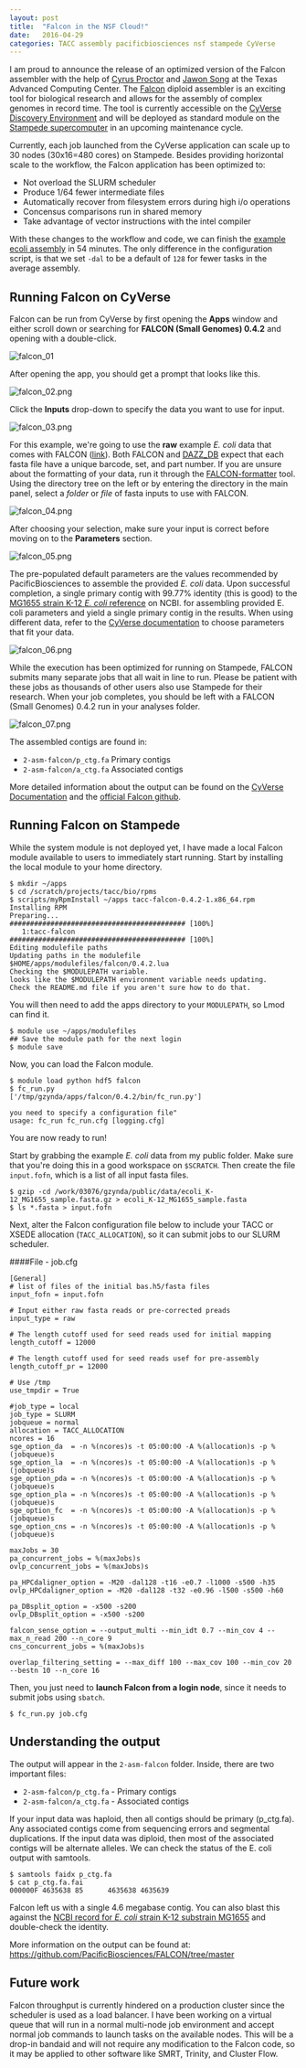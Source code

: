 ```yaml
---
layout: post
title:  "Falcon in the NSF Cloud!"
date:   2016-04-29
categories: TACC assembly pacificbiosciences nsf stampede CyVerse
---
```


I am proud to announce the release of an optimized version of the Falcon assembler with the help of [Cyrus Proctor](https://www.tacc.utexas.edu/about/directory/cyrus-proctor) and [Jawon Song](https://www.tacc.utexas.edu/about/directory/jawon-song) at the Texas Advanced Computing Center. The [Falcon](https://github.com/PacificBiosciences/FALCON) diploid assembler is an exciting tool for biological research and allows for the assembly of complex genomes in record time. The tool is currently accessible on the [CyVerse Discovery Environment](https://de.iplantcollaborative.org/de/) and will be deployed as standard module on the [Stampede supercomputer](https://www.tacc.utexas.edu/stampede/) in an upcoming maintenance cycle.

Currently, each job launched from the CyVerse application can scale up to 30 nodes (30x16=480 cores) on Stampede. Besides providing horizontal scale to the workflow, the Falcon application has been optimized to:

- Not overload the SLURM scheduler
- Produce 1/64 fewer intermediate files
- Automatically recover from filesystem errors during high i/o operations
- Concensus comparisons run in shared memory
- Take advantage of vector instructions with the intel compiler

With these changes to the workflow and code, we can finish the [example ecoli assembly](https://github.com/PacificBiosciences/FALCON/blob/master/examples/fc_run_ecoli_2.cfg) in 54 minutes. The only difference in the configuration script, is that we set `-dal` to be a default of `128` for fewer tasks in the average assembly.

## Running Falcon on CyVerse

Falcon can be run from CyVerse by first opening the **Apps** window and either scroll down or searching for **FALCON (Small Genomes) 0.4.2** and opening with a double-click.
 
![falcon_01](https://pods.iplantcollaborative.org/wiki/download/attachments/22680422/falcon_01.png?api=v2)
 
After opening the app, you should get a prompt that looks like this.
 
![falcon_02.png](https://pods.iplantcollaborative.org/wiki/download/attachments/22680422/falcon_02.png?api=v2)
 
Click the **Inputs** drop-down to specify the data you want to use for input.
 
![falcon_03.png](https://pods.iplantcollaborative.org/wiki/download/attachments/22680422/falcon_03.png?api=v2)
 
For this example, we're going to use the **raw** example *E. coli* data that comes with FALCON ([link](https://github.com/PacificBiosciences/FALCON/blob/master/examples/run_ecoli_test.sh)). Both FALCON and [DAZZ_DB](https://github.com/thegenemyers/DAZZ_DB) expect that each fasta file have a unique barcode, set, and part number. If you are unsure about the formatting of your data, run it through the [FALCON-formatter](https://github.com/zyndagj/FALCON-formatter) tool. Using the directory tree on the left or by entering the directory in the main panel, select a *folder* or *file* of fasta inputs to use with FALCON.
 
![falcon_04.png](https://pods.iplantcollaborative.org/wiki/download/attachments/22680422/falcon_04.png?api=v2)
 
After choosing your selection, make sure your input is correct before moving on to the **Parameters** section.
 
![falcon_05.png](https://pods.iplantcollaborative.org/wiki/download/attachments/22680422/falcon_05.png?api=v2)
 
The pre-populated default parameters are the values recommended by PacificBiosciences to assemble the provided *E. coli* data. Upon successful completion, a single primary contig with 99.77% identity (this is good) to the [MG1655 strain K-12 *E. coli* reference](http://www.ncbi.nlm.nih.gov/nuccore/NZ_APIN01000002.1) on NCBI. for assembling provided E. coli parameters and yield a single primary contig in the results. When using different data, refer to the [CyVerse documentation](https://pods.iplantcollaborative.org/wiki/display/DEapps/FALCON+%28Small+Genomes%29+0.4.2) to choose parameters that fit your data.
 
![falcon_06.png](https://pods.iplantcollaborative.org/wiki/download/attachments/22680422/falcon_06.png?api=v2)
 
While the execution has been optimized for running on Stampede, FALCON submits many separate jobs that all wait in line to run. Please be patient with these jobs as thousands of other users also use Stampede for their research. When your job completes, you should be left with a FALCON (Small Genomes) 0.4.2 run in your analyses folder.
 
![falcon_07.png](https://pods.iplantcollaborative.org/wiki/download/attachments/22680422/falcon_07.png?api=v2)

The assembled contigs are found in:

- `2-asm-falcon/p_ctg.fa`	Primary contigs
- `2-asm-falcon/a_ctg.fa`	Associated contigs

More detailed information about the output can be found on the [CyVerse Documentation](https://pods.iplantcollaborative.org/wiki/display/DEapps/FALCON+%28Small+Genomes%29+0.4.2) and the [official Falcon github](https://github.com/PacificBiosciences/FALCON/tree/master).

## Running Falcon on Stampede

While the system module is not deployed yet, I have made a local Falcon module available to users to immediately start running. Start by installing the local module to your home directory.

```shell
$ mkdir ~/apps
$ cd /scratch/projects/tacc/bio/rpms
$ scripts/myRpmInstall ~/apps tacc-falcon-0.4.2-1.x86_64.rpm
Installing RPM
Preparing...
########################################### [100%]
   1:tacc-falcon
########################################### [100%]
Editing modulefile paths
Updating paths in the modulefile $HOME/apps/modulefiles/falcon/0.4.2.lua
Checking the $MODULEPATH variable.
looks like the $MODULEPATH environment variable needs updating.               
Check the README.md file if you aren't sure how to do that.
```

You will then need to add the apps directory to your `MODULEPATH`, so Lmod can find it.

```shell
$ module use ~/apps/modulefiles
## Save the module path for the next login
$ module save
```

Now, you can load the Falcon module.

```shell
$ module load python hdf5 falcon
$ fc_run.py
['/tmp/gzynda/apps/falcon/0.4.2/bin/fc_run.py']

you need to specify a configuration file"
usage: fc_run fc_run.cfg [logging.cfg]
```

You are now ready to run!

Start by grabbing the example *E. coli* data from my public folder. Make sure that you're doing this in a good workspace on `$SCRATCH`. Then create the file `input.fofn`, which is a list of all input fasta files.

```shell
$ gzip -cd /work/03076/gzynda/public/data/ecoli_K-12_MG1655_sample.fasta.gz > ecoli_K-12_MG1655_sample.fasta
$ ls *.fasta > input.fofn
```

Next, alter the Falcon configuration file below to include your TACC or XSEDE allocation (`TACC_ALLOCATION`), so it can submit jobs to our SLURM scheduler.

####File - job.cfg
```shell
[General]
# list of files of the initial bas.h5/fasta files                                           
input_fofn = input.fofn

# Input either raw fasta reads or pre-corrected preads
input_type = raw

# The length cutoff used for seed reads used for initial mapping
length_cutoff = 12000

# The length cutoff used for seed reads usef for pre-assembly
length_cutoff_pr = 12000

# Use /tmp
use_tmpdir = True

#job_type = local
job_type = SLURM
jobqueue = normal
allocation = TACC_ALLOCATION
ncores = 16
sge_option_da  = -n %(ncores)s -t 05:00:00 -A %(allocation)s -p %(jobqueue)s
sge_option_la  = -n %(ncores)s -t 05:00:00 -A %(allocation)s -p %(jobqueue)s
sge_option_pda = -n %(ncores)s -t 05:00:00 -A %(allocation)s -p %(jobqueue)s
sge_option_pla = -n %(ncores)s -t 05:00:00 -A %(allocation)s -p %(jobqueue)s
sge_option_fc  = -n %(ncores)s -t 05:00:00 -A %(allocation)s -p %(jobqueue)s
sge_option_cns = -n %(ncores)s -t 05:00:00 -A %(allocation)s -p %(jobqueue)s

maxJobs = 30
pa_concurrent_jobs = %(maxJobs)s
ovlp_concurrent_jobs = %(maxJobs)s

pa_HPCdaligner_option = -M20 -dal128 -t16 -e0.7 -l1000 -s500 -h35
ovlp_HPCdaligner_option = -M20 -dal128 -t32 -e0.96 -l500 -s500 -h60

pa_DBsplit_option = -x500 -s200
ovlp_DBsplit_option = -x500 -s200

falcon_sense_option = --output_multi --min_idt 0.7 --min_cov 4 --max_n_read 200 --n_core 9
cns_concurrent_jobs = %(maxJobs)s

overlap_filtering_setting = --max_diff 100 --max_cov 100 --min_cov 20 --bestn 10 --n_core 16
```

Then, you just need to **launch Falcon from a login node**, since it needs to submit jobs using `sbatch`.

```shell
$ fc_run.py job.cfg
```

## Understanding the output

The output will appear in the `2-asm-falcon` folder. Inside, there are two important files:

- `2-asm-falcon/p_ctg.fa` - Primary contigs
- `2-asm-falcon/a_ctg.fa` - Associated contigs

If your input data was haploid, then all contigs should be primary (p_ctg.fa). Any associated contigs come from sequencing errors and segmental duplications. If the input data was diploid, then most of the associated contigs will be alternate alleles. We can check the status of the E. coli output with samtools.

```shell
$ samtools faidx p_ctg.fa
$ cat p_ctg.fa.fai
000000F 4635638 85      4635638 4635639
```

Falcon left us with a single 4.6 megabase contig. You can also blast this against the [NCBI record for *E. coli* strain K-12 substrain MG1655](http://www.ncbi.nlm.nih.gov/nuccore/NZ_APIN01000002.1) and double-check the identity.

More information on the output can be found at:
https://github.com/PacificBiosciences/FALCON/tree/master

## Future work
Falcon throughput is currently hindered on a production cluster since the scheduler is used as a load balancer. I have been working on a virtual queue that will run in a normal multi-node job environment and accept normal job commands to launch tasks on the available nodes. This will be a drop-in bandaid and will not require any modification to the Falcon code, so it may be applied to other software like SMRT, Trinity, and Cluster Flow.
